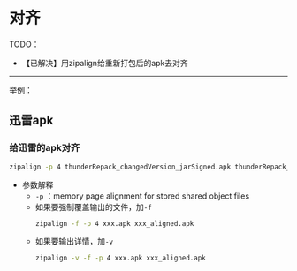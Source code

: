 # 对齐

TODO：

* 【已解决】用zipalign给重新打包后的apk去对齐

---

举例：

## 迅雷apk

### 给迅雷的apk对齐

```bash
zipalign -p 4 thunderRepack_changedVersion_jarSigned.apk thunderRepack_changedVersion_jarSigned_aligned.apk
```

* 参数解释
  * `-p` ：memory page alignment for stored shared object files
  * 如果要强制覆盖输出的文件，加`-f`
    ```bash
    zipalign -f -p 4 xxx.apk xxx_aligned.apk
    ```
  * 如果要输出详情，加`-v`
    ```bash
    zipalign -v -f -p 4 xxx.apk xxx_aligned.apk
    ```
